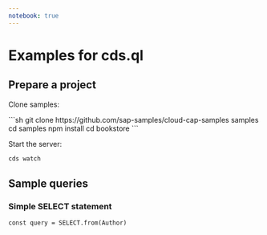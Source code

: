 ```yaml
---
notebook: true
---
```

<script setup>
  import NotebookHint from '../.vitepress/theme/components/NotebookHint.vue'
</script>

# Examples for cds.ql


<NotebookHint />

## Prepare a project

Clone samples:
<div class="impl node">
```sh
git clone https://github.com/sap-samples/cloud-cap-samples samples
cd samples
npm install
cd bookstore
```
</div>

Start the server:

<div class="impl node">

```sh
cds watch
```

</div>

## Sample queries

### Simple SELECT statement

```
const query = SELECT.from(Author)
```

